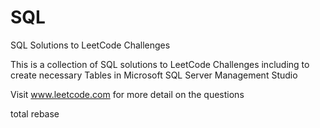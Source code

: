 # SQL
 SQL Solutions to LeetCode Challenges
 
 This is a collection of SQL solutions to LeetCode Challenges including to create necessary Tables in Microsoft SQL Server Management Studio

 Visit www.leetcode.com for more detail on the questions
 
total rebase
